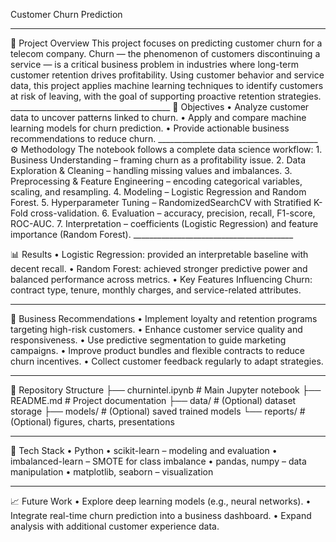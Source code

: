 Customer Churn Prediction
<hr>
📌 Project Overview
This project focuses on predicting customer churn for a telecom company.
Churn — the phenomenon of customers discontinuing a service — is a critical business problem in industries where long-term customer retention drives profitability.
Using customer behavior and service data, this project applies machine learning techniques to identify customers at risk of leaving, with the goal of supporting proactive retention strategies.
________________________________________
🎯 Objectives
•	Analyze customer data to uncover patterns linked to churn.
•	Apply and compare machine learning models for churn prediction.
•	Provide actionable business recommendations to reduce churn.
________________________________________
⚙️ Methodology
The notebook follows a complete data science workflow:
1.	Business Understanding – framing churn as a profitability issue.
2.	Data Exploration & Cleaning – handling missing values and imbalances.
3.	Preprocessing & Feature Engineering – encoding categorical variables, scaling, and resampling.
4.	Modeling – Logistic Regression and Random Forest.
5.	Hyperparameter Tuning – RandomizedSearchCV with Stratified K-Fold cross-validation.
6.	Evaluation – accuracy, precision, recall, F1-score, ROC-AUC.
7.	Interpretation – coefficients (Logistic Regression) and feature importance (Random Forest).
________________________________________



📊 Results
•	Logistic Regression: provided an interpretable baseline with decent recall.
•	Random Forest: achieved stronger predictive power and balanced performance across metrics.
•	Key Features Influencing Churn: contract type, tenure, monthly charges, and service-related attributes.
________________________________________
🏢 Business Recommendations
•	Implement loyalty and retention programs targeting high-risk customers.
•	Enhance customer service quality and responsiveness.
•	Use predictive segmentation to guide marketing campaigns.
•	Improve product bundles and flexible contracts to reduce churn incentives.
•	Collect customer feedback regularly to adapt strategies.
________________________________________
📂 Repository Structure
├── churnintel.ipynb      # Main Jupyter notebook
├── README.md             # Project documentation
├── data/                 # (Optional) dataset storage
├── models/               # (Optional) saved trained models
└── reports/              # (Optional) figures, charts, presentations
________________________________________
📌 Tech Stack
•	Python
•	scikit-learn – modeling and evaluation
•	imbalanced-learn – SMOTE for class imbalance
•	pandas, numpy – data manipulation
•	matplotlib, seaborn – visualization
________________________________________
📈 Future Work
•	Explore deep learning models (e.g., neural networks).
•	Integrate real-time churn prediction into a business dashboard.
•	Expand analysis with additional customer experience data.
